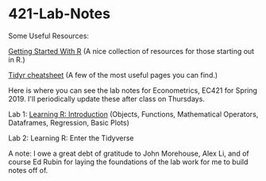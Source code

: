 # 421-Lab-Notes

Some Useful Resources:

[Getting Started With R](https://www.rstudio.com/online-learning/#r-programming) (A nice collection of resources for those starting out in R.)

[Tidyr cheatsheet](https://github.com/rstudio/cheatsheets/blob/master/data-import.pdf) (A few of the most useful pages you can find.)


Here is where you can see the lab notes for Econometrics, EC421 for Spring 2019. I'll periodically update these after class on Thursdays.

Lab 1: [Learning R: Introduction](https://github.com/CMLennon/421-Lab-Notes/blob/master/Lab1/Lab-1.md) (Objects, Functions, Mathematical Operators, Dataframes, Regression, Basic Plots)

Lab 2: Learning R: Enter the Tidyverse

A note: I owe a great debt of gratitude to John Morehouse, Alex Li, and of course Ed Rubin for laying the foundations of the lab work for me to build notes off of.
